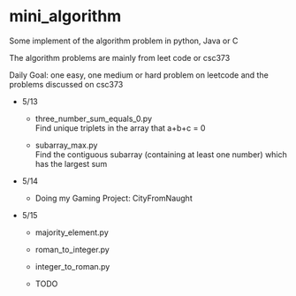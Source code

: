 # mini_algorithm
Some implement of the algorithm problem in python, Java or C 

The algorithm problems are mainly from leet code or csc373

Daily Goal: one easy, one medium or hard problem on leetcode and the problems discussed on csc373


* 5/13 

    - three_number_sum_equals_0.py    
    Find unique triplets in the array that a+b+c = 0
    
    - subarray_max.py  
    Find the contiguous subarray (containing at least one number) which has the largest sum
    
* 5/14
    - Doing my Gaming Project: CityFromNaught

* 5/15
    
    - majority_element.py 

    - roman_to_integer.py
    
    - integer_to_roman.py
    
    - TODO
